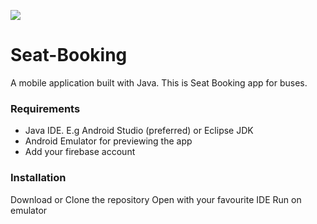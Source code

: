 ![](https://img.shields.io/badge/build-passing-brightgreen.svg)
# Seat-Booking
A mobile application built with Java.
This is Seat Booking app for buses.

### Requirements
* Java IDE. E.g Android Studio (preferred) or Eclipse
  JDK
* Android Emulator for previewing the app
* Add your firebase account

### Installation
Download or Clone the repository
Open with your favourite IDE
Run on emulator

